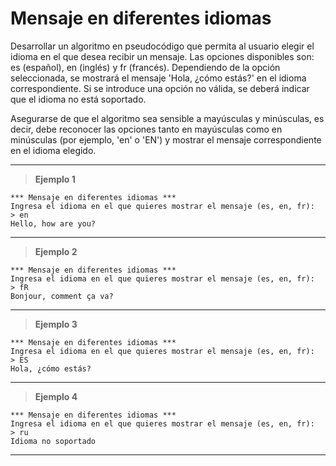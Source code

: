 ﻿# Mensaje en diferentes idiomas

Desarrollar un algoritmo en pseudocódigo que permita al usuario elegir el idioma en el que desea recibir un mensaje. 
Las opciones disponibles son: es (español), en (inglés) y fr (francés). Dependiendo de la opción seleccionada, 
se mostrará el mensaje 'Hola, ¿cómo estás?' en el idioma correspondiente. Si se introduce una opción no válida, 
se deberá indicar que el idioma no está soportado.

Asegurarse de que el algoritmo sea sensible a mayúsculas y minúsculas, es decir, debe reconocer las opciones tanto 
en mayúsculas como en minúsculas (por ejemplo, 'en' o 'EN') y mostrar el mensaje correspondiente en el idioma elegido.

---

> **Ejemplo 1**

```
*** Mensaje en diferentes idiomas ***
Ingresa el idioma en el que quieres mostrar el mensaje (es, en, fr):
> en
Hello, how are you?
```

---

> **Ejemplo 2**

```
*** Mensaje en diferentes idiomas ***
Ingresa el idioma en el que quieres mostrar el mensaje (es, en, fr):
> fR
Bonjour, comment ça va?
```

---

> **Ejemplo 3**

```
*** Mensaje en diferentes idiomas ***
Ingresa el idioma en el que quieres mostrar el mensaje (es, en, fr):
> ES
Hola, ¿cómo estás?
```

---

> **Ejemplo 4**

```
*** Mensaje en diferentes idiomas ***
Ingresa el idioma en el que quieres mostrar el mensaje (es, en, fr):
> ru
Idioma no soportado
```

---
